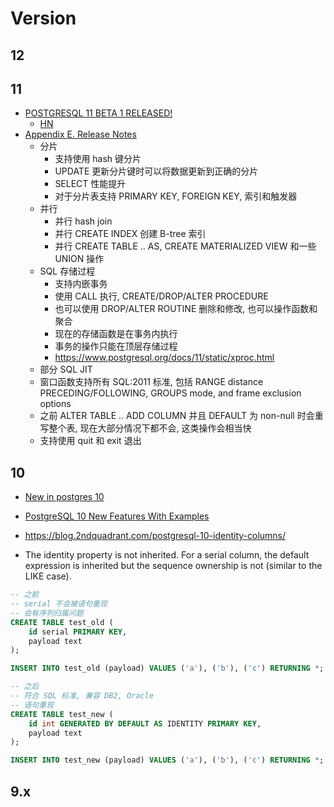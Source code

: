 
# Version

## 12

## 11
* [POSTGRESQL 11 BETA 1 RELEASED!](https://www.postgresql.org/about/news/1855/)
  * [HN](https://news.ycombinator.com/item?id=17144221)
* [Appendix E. Release Notes](https://www.postgresql.org/docs/11/static/release-11.html)
  * 分片
    * 支持使用 hash 键分片
    * UPDATE 更新分片键时可以将数据更新到正确的分片
    * SELECT 性能提升
    * 对于分片表支持 PRIMARY KEY, FOREIGN KEY, 索引和触发器
  * 并行
    * 并行 hash join
    * 并行 CREATE INDEX 创建 B-tree 索引
    * 并行 CREATE TABLE .. AS, CREATE MATERIALIZED VIEW 和一些 UNION 操作
  * SQL 存储过程
    * 支持内嵌事务
    * 使用 CALL 执行, CREATE/DROP/ALTER PROCEDURE
    * 也可以使用 DROP/ALTER ROUTINE 删除和修改, 也可以操作函数和聚合
    * 现在的存储函数是在事务内执行
    * 事务的操作只能在顶层存储过程
    * https://www.postgresql.org/docs/11/static/xproc.html
  * 部分 SQL JIT
  * 窗口函数支持所有 SQL:2011 标准, 包括 RANGE distance PRECEDING/FOLLOWING, GROUPS mode, and frame exclusion options
  * 之前 ALTER TABLE .. ADD COLUMN 并且 DEFAULT 为 non-null 时会重写整个表, 现在大部分情况下都不会, 这类操作会相当快
  * 支持使用 quit 和 exit 退出

## 10
* [New in postgres 10](https://wiki.postgresql.org/wiki/New_in_postgres_10)
* [PostgreSQL 10 New Features With Examples](http://h50146.www5.hpe.com/products/software/oe/linux/mainstream/support/lcc/pdf/PostgreSQL_10_New_Features_en_20170522-1.pdf)

* https://blog.2ndquadrant.com/postgresql-10-identity-columns/
* The identity property is not inherited. For a serial column, the default expression is inherited but the sequence ownership is not (similar to the LIKE case).
```sql
-- 之前
-- serial 不会被语句重现
-- 会有序列归属问题
CREATE TABLE test_old (
    id serial PRIMARY KEY,
    payload text
);

INSERT INTO test_old (payload) VALUES ('a'), ('b'), ('c') RETURNING *;

-- 之后
-- 符合 SQL 标准, 兼容 DB2, Oracle
-- 语句重现
CREATE TABLE test_new (
    id int GENERATED BY DEFAULT AS IDENTITY PRIMARY KEY,
    payload text
);

INSERT INTO test_new (payload) VALUES ('a'), ('b'), ('c') RETURNING *;
```

## 9.x

